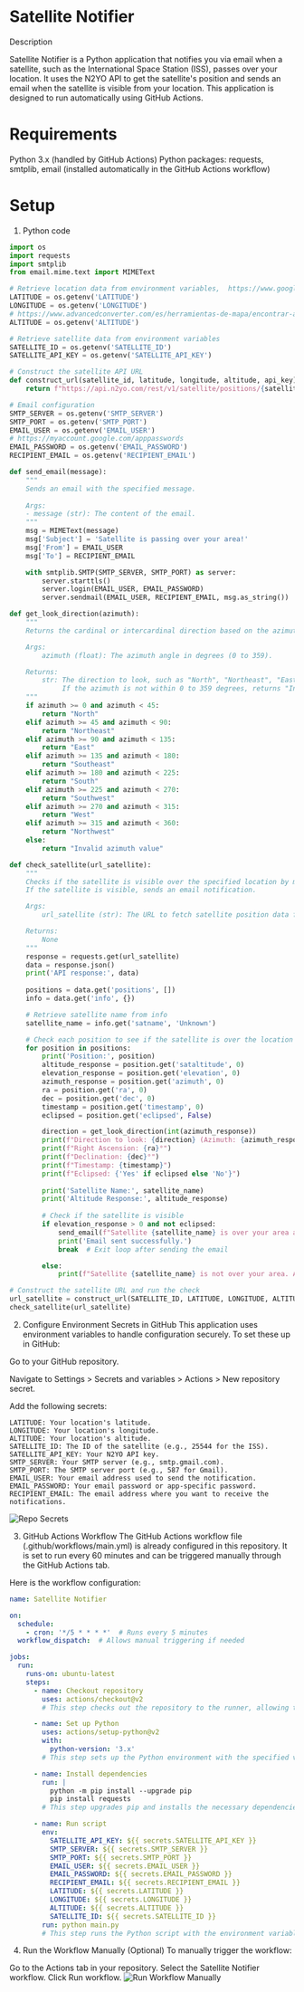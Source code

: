 # Satellite Notifier

Description

Satellite Notifier is a Python application that notifies you via email when a satellite, such as the International Space Station (ISS), passes over your location. It uses the N2YO API to get the satellite's position and sends an email when the satellite is visible from your location. This application is designed to run automatically using GitHub Actions.

# Requirements
Python 3.x (handled by GitHub Actions)
Python packages: requests, smtplib, email (installed automatically in the GitHub Actions workflow)

# Setup
1. Python code
```python
import os
import requests
import smtplib
from email.mime.text import MIMEText

# Retrieve location data from environment variables,  https://www.google.com/maps
LATITUDE = os.getenv('LATITUDE')
LONGITUDE = os.getenv('LONGITUDE')
# https://www.advancedconverter.com/es/herramientas-de-mapa/encontrar-altitud-desde-coordenadas
ALTITUDE = os.getenv('ALTITUDE')

# Retrieve satellite data from environment variables
SATELLITE_ID = os.getenv('SATELLITE_ID')
SATELLITE_API_KEY = os.getenv('SATELLITE_API_KEY')

# Construct the satellite API URL
def construct_url(satellite_id, latitude, longitude, altitude, api_key):
    return f"https://api.n2yo.com/rest/v1/satellite/positions/{satellite_id}/{latitude}/{longitude}/{altitude}/1/&apiKey={api_key}"

# Email configuration
SMTP_SERVER = os.getenv('SMTP_SERVER')
SMTP_PORT = os.getenv('SMTP_PORT')
EMAIL_USER = os.getenv('EMAIL_USER')
# https://myaccount.google.com/apppasswords
EMAIL_PASSWORD = os.getenv('EMAIL_PASSWORD')
RECIPIENT_EMAIL = os.getenv('RECIPIENT_EMAIL')

def send_email(message):
    """
    Sends an email with the specified message.
    
    Args:
    - message (str): The content of the email.
    """
    msg = MIMEText(message)
    msg['Subject'] = 'Satellite is passing over your area!'
    msg['From'] = EMAIL_USER
    msg['To'] = RECIPIENT_EMAIL

    with smtplib.SMTP(SMTP_SERVER, SMTP_PORT) as server:
        server.starttls()
        server.login(EMAIL_USER, EMAIL_PASSWORD)
        server.sendmail(EMAIL_USER, RECIPIENT_EMAIL, msg.as_string())

def get_look_direction(azimuth):
    """
    Returns the cardinal or intercardinal direction based on the azimuth angle.

    Args:
        azimuth (float): The azimuth angle in degrees (0 to 359).

    Returns:
        str: The direction to look, such as "North", "Northeast", "East", etc.
             If the azimuth is not within 0 to 359 degrees, returns "Invalid azimuth value".
    """
    if azimuth >= 0 and azimuth < 45:
        return "North"
    elif azimuth >= 45 and azimuth < 90:
        return "Northeast"
    elif azimuth >= 90 and azimuth < 135:
        return "East"
    elif azimuth >= 135 and azimuth < 180:
        return "Southeast"
    elif azimuth >= 180 and azimuth < 225:
        return "South"
    elif azimuth >= 225 and azimuth < 270:
        return "Southwest"
    elif azimuth >= 270 and azimuth < 315:
        return "West"
    elif azimuth >= 315 and azimuth < 360:
        return "Northwest"
    else:
        return "Invalid azimuth value"

def check_satellite(url_satellite):
    """
    Checks if the satellite is visible over the specified location by making a request to the satellite API.
    If the satellite is visible, sends an email notification.

    Args:
        url_satellite (str): The URL to fetch satellite position data from the API.

    Returns:
        None
    """
    response = requests.get(url_satellite)
    data = response.json()
    print('API response:', data)
    
    positions = data.get('positions', [])
    info = data.get('info', {})

    # Retrieve satellite name from info
    satellite_name = info.get('satname', 'Unknown')

    # Check each position to see if the satellite is over the location
    for position in positions:
        print('Position:', position)
        altitude_response = position.get('sataltitude', 0)
        elevation_response = position.get('elevation', 0)
        azimuth_response = position.get('azimuth', 0)
        ra = position.get('ra', 0)
        dec = position.get('dec', 0)
        timestamp = position.get('timestamp', 0)
        eclipsed = position.get('eclipsed', False)

        direction = get_look_direction(int(azimuth_response))
        print(f"Direction to look: {direction} (Azimuth: {azimuth_response}°)")
        print(f"Right Ascension: {ra}°")
        print(f"Declination: {dec}°")
        print(f"Timestamp: {timestamp}")
        print(f"Eclipsed: {'Yes' if eclipsed else 'No'}")
        
        print('Satellite Name:', satellite_name)
        print('Altitude Response:', altitude_response)
        
        # Check if the satellite is visible
        if elevation_response > 0 and not eclipsed:
            send_email(f"Satellite {satellite_name} is over your area at {azimuth_response}° azimuth. The direction to look is: {direction}!")
            print('Email sent successfully.')
            break  # Exit loop after sending the email

        else:
            print(f"Satellite {satellite_name} is not over your area. Altitude: {altitude_response} meters, Direction: {direction}, Azimuth: {azimuth_response}°, Eclipsed: {'Yes' if eclipsed else 'No'}.")

# Construct the satellite URL and run the check
url_satellite = construct_url(SATELLITE_ID, LATITUDE, LONGITUDE, ALTITUDE, SATELLITE_API_KEY)
check_satellite(url_satellite)
```

2. Configure Environment Secrets in GitHub
This application uses environment variables to handle configuration securely. To set these up in GitHub:

Go to your GitHub repository.

Navigate to Settings > Secrets and variables > Actions > New repository secret.

Add the following secrets:
```
LATITUDE: Your location's latitude.
LONGITUDE: Your location's longitude.
ALTITUDE: Your location's altitude.
SATELLITE_ID: The ID of the satellite (e.g., 25544 for the ISS).
SATELLITE_API_KEY: Your N2YO API key.
SMTP_SERVER: Your SMTP server (e.g., smtp.gmail.com).
SMTP_PORT: The SMTP server port (e.g., 587 for Gmail).
EMAIL_USER: Your email address used to send the notification.
EMAIL_PASSWORD: Your email password or app-specific password.
RECIPIENT_EMAIL: The email address where you want to receive the notifications.
```

![Repo Secrets](images/repo_secrets.png)


3. GitHub Actions Workflow
The GitHub Actions workflow file (.github/workflows/main.yml) is already configured in this repository. It is set to run every 60 minutes and can be triggered manually through the GitHub Actions tab.

Here is the workflow configuration:

```yaml
name: Satellite Notifier

on:
  schedule:
    - cron: '*/5 * * * *'  # Runs every 5 minutes
  workflow_dispatch:  # Allows manual triggering if needed

jobs:
  run:
    runs-on: ubuntu-latest
    steps:
      - name: Checkout repository
        uses: actions/checkout@v2
        # This step checks out the repository to the runner, allowing the workflow to access the code.

      - name: Set up Python
        uses: actions/setup-python@v2
        with:
          python-version: '3.x'
        # This step sets up the Python environment with the specified version.

      - name: Install dependencies
        run: |
          python -m pip install --upgrade pip
          pip install requests
        # This step upgrades pip and installs the necessary dependencies for the script.

      - name: Run script
        env:
          SATELLITE_API_KEY: ${{ secrets.SATELLITE_API_KEY }}
          SMTP_SERVER: ${{ secrets.SMTP_SERVER }}
          SMTP_PORT: ${{ secrets.SMTP_PORT }}
          EMAIL_USER: ${{ secrets.EMAIL_USER }}
          EMAIL_PASSWORD: ${{ secrets.EMAIL_PASSWORD }}
          RECIPIENT_EMAIL: ${{ secrets.RECIPIENT_EMAIL }}
          LATITUDE: ${{ secrets.LATITUDE }}
          LONGITUDE: ${{ secrets.LONGITUDE }}
          ALTITUDE: ${{ secrets.ALTITUDE }}
          SATELLITE_ID: ${{ secrets.SATELLITE_ID }}
        run: python main.py
        # This step runs the Python script with the environment variables needed for the satellite notification process.
```

4. Run the Workflow Manually (Optional)
To manually trigger the workflow:

Go to the Actions tab in your repository.
Select the Satellite Notifier workflow.
Click Run workflow.
![Run Workflow Manually](images/run_workflow_manually.png)